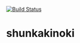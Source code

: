 [![Build Status](https://github.com/shunkakinoki/shunkakinoki/workflows/.github/workflows/main.yml/badge.svg)](https://github.com/shunkakinoki/shunkakinoki/actions)

# shunkakinoki
